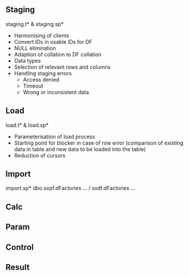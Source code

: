 ## Staging
staging.t* &
staging.sp*
* Harmonising of clients
* Convert IDs in usable IDs for DF
* NULL elimination
* Adaption of collation to DF collation
* Data types
* Selection of relevant rows and columns
* Handling staging errors
  * Access denied
  * Timeout
  * Wrong or inconsistent data

## Load
load.t* &
load.sp*
* Parameterisation of load process
* Starting point for blocker in case of row error (comparison of existing data in table and new data to be loaded into the table)
* Reduction of cursors

## Import
import.sp*
dbo.sxpf.dFactories ... / sxdf.dFactories ...

## Calc

## Param

## Control

## Result
